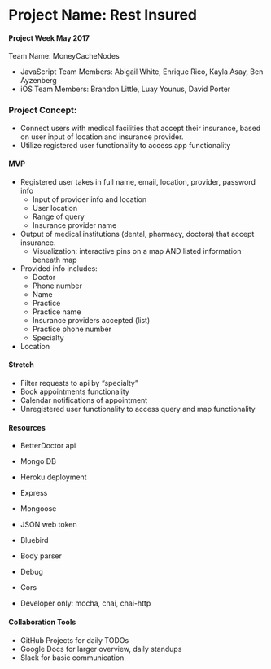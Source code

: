 # Project Name: Rest Insured
#### Project Week May 2017
Team Name: MoneyCacheNodes
* JavaScript Team Members: Abigail White, Enrique Rico, Kayla Asay, Ben Ayzenberg
* iOS Team Members: Brandon Little, Luay Younus, David Porter

### Project Concept:
* Connect users with medical facilities that accept their insurance, based on user input of location and insurance provider.
* Utilize registered user functionality to access app functionality

#### MVP
* Registered user takes in full name, email, location, provider, password info
  * Input of provider info and location
  * User location
  * Range of query
  * Insurance provider name
* Output of medical institutions (dental, pharmacy, doctors) that accept insurance.
  * Visualization: interactive pins on a map AND listed information beneath map
* Provided info includes:
  * Doctor
  * Phone number
  * Name
  * Practice
  * Practice name
  * Insurance providers accepted (list)
  * Practice phone number
  * Specialty
* Location

#### Stretch
* Filter requests to api by “specialty”
* Book appointments functionality
* Calendar notifications of appointment
* Unregistered user functionality to access query and map functionality

#### Resources
  * BetterDoctor api
  * Mongo DB
  * Heroku deployment
  * Express
  * Mongoose
  * JSON web token
  * Bluebird
  * Body parser
  * Debug
  * Cors

* Developer only: mocha, chai, chai-http


#### Collaboration Tools
  * GitHub Projects for daily TODOs
  * Google Docs for larger overview, daily standups
  * Slack for basic communication
